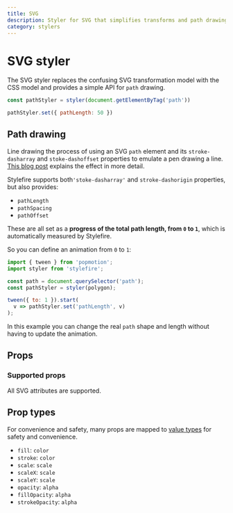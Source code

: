 ```yaml
---
title: SVG
description: Styler for SVG that simplifies transforms and path drawing.
category: stylers
---
```


# SVG styler

The SVG styler replaces the confusing SVG transformation model with the CSS model and provides a simple API for `path` drawing.

```javascript
const pathStyler = styler(document.getElementByTag('path'))

pathStyler.set({ pathLength: 50 })
```

## Path drawing

Line drawing the process of using an SVG `path` element and its `stroke-dasharray` and `stoke-dashoffset` properties to emulate a pen drawing a line. [This blog post](https://css-tricks.com/svg-line-animation-works/) explains the effect in more detail.

Stylefire supports both`'stoke-dasharray'` and `stroke-dashorigin` properties, but also provides:

* `pathLength`
* `pathSpacing`
* `pathOffset`

These are all set as a **progress of the total path length, from `0` to `1`**, which is automatically measured by Stylefire.

So you can define an animation from `0` to `1`:

```javascript
import { tween } from 'popmotion';
import styler from 'stylefire';

const path = document.querySelector('path');
const pathStyler = styler(polygon);

tween({ to: 1 }).start(
  v => pathStyler.set('pathLength', v)
);
```

In this example you can change the real `path` shape and length without having to update the animation.

## Props

### Supported props

All SVG attributes are supported.

## Prop types

For convenience and safety, many props are mapped to [value types](https://github.com/Popmotion/popmotion/tree/master/packages/style-value-types) for safety and convenience.

* `fill`: `color`
* `stroke`: `color`
* `scale`: `scale`
* `scaleX`: `scale`
* `scaleY`: `scale`
* `opacity`: `alpha`
* `fillOpacity`: `alpha`
* `strokeOpacity`: `alpha`

